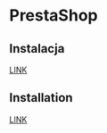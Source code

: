 # PrestaShop

## Instalacja

[LINK](docs/comfino.pl.md)

## Installation

[LINK](docs/comfino.en.md)

